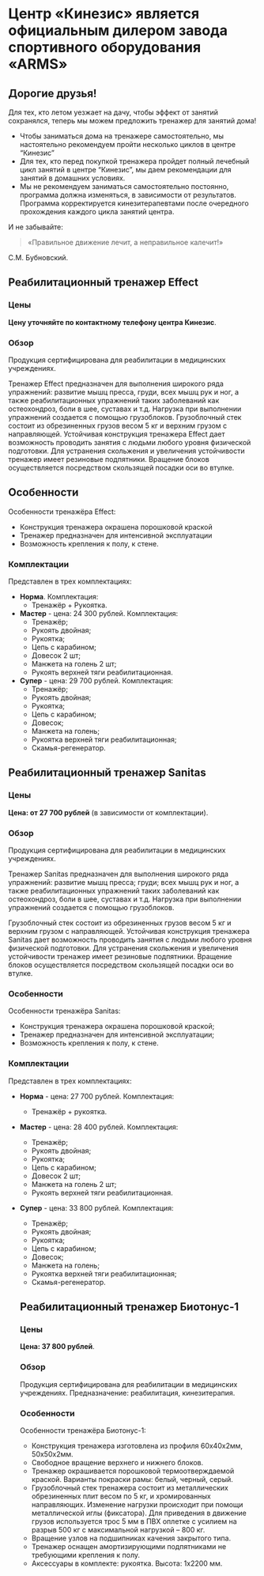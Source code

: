 # Центр «Кинезис» является официальным дилером завода спортивного оборудования «АRMS»

## Дорогие друзья!

Для тех, кто летом уезжает на дачу, чтобы эффект от занятий сохранялся, теперь мы можем предложить тренажер для занятий дома!

*   Чтобы заниматься дома на тренажере самостоятельно, мы настоятельно рекомендуем пройти несколько циклов в центре “Кинезис”
*   Для тех, кто перед покупкой тренажера пройдет полный лечебный цикл занятий в центре “Кинезис”, мы даем рекомендации для занятий в домашних условиях.
*   Мы не рекомендуем заниматься самостоятельно постоянно, программа должна изменяться, в зависимости от результатов. Программа корректируется кинезитерапевтами после очередного прохождения каждого цикла занятий центра.

И не забывайте: 

> «Правильное движение лечит, а неправильное калечит!» 

С.М. Бубновский.



## Реабилитационный тренажер Effect

### Цены

**Цену уточняйте по контактному телефону центра Кинезис**.

### Обзор

Продукция сертифицирована для реабилитации в медицинских учреждениях.

Тренажер Effect предназначен для выполнения широкого ряда упражнений: развитие мышц пресса, груди, всех мышц рук и ног, а также реабилитационных упражнений таких заболеваний как остеохондроз, боли в шее, суставах и т.д. Нагрузка при выполнении упражнений создается с помощью грузоблоков. Грузоблочный стек состоит из обрезиненных грузов весом 5 кг и верхним грузом с направляющей. Устойчивая конструкция тренажера Effect дает возможность проводить занятия с людьми любого уровня физической подготовки. Для устранения скольжения и увеличения устойчивости тренажер имеет резиновые подпятники. Вращение блоков осуществляется посредством скользящей посадки оси во втулке.



## Особенности

Особенности тренажёра Effect:


- Конструкция тренажера окрашена порошковой краской
- Тренажер предназначен для интенсивной эксплуатации
- Возможность крепления к полу, к стене.

### Комплектации

Представлен в трех комплектациях: 

- **Норма**. Комплектация:
  -  Тренажёр + Рукоятка.
- **Мастер** - цена: 24 300 рублей. Комплектация:
  - Тренажёр; 
  - Рукоять двойная;
  - Рукоятка; 
  - Цепь с карабином; 
  - Довесок 2 шт; 
  - Манжета на голень 2 шт; 
  - Рукоять верхней тяги реабилитационная.
- **Супер** - цена: 29 700 рублей. Комплектация: 
  - Тренажёр;
  - Рукоять двойная;
  - Рукоятка; 
  - Цепь с карабином;
  - Довесок; 
  - Манжета на голень;
  - Рукоятка верхней тяги реабилитационная;
  - Скамья-регенератор.



## Реабилитационный тренажер Sanitas

### Цены

**Цена: от 27 700 рублей** (в зависимости от комплектации).

### Обзор

Продукция сертифицирована для реабилитации в медицинских учреждениях.

Тренажер Sanitas предназначен для выполнения широкого ряда упражнений: развитие мышц пресса; груди; всех мышц рук и ног, а также реабилитационных упражнений таких заболеваний как остеохондроз, боли в шее, суставах и т.д. Нагрузка при выполнении упражнений создается с помощью грузоблоков.

Грузоблочный стек состоит из обрезиненных грузов весом 5 кг и верхним грузом с направляющей. Устойчивая конструкция тренажера Sanitas дает возможность проводить занятия с людьми любого уровня физической подготовки. Для устранения скольжения и увеличения устойчивости тренажер имеет резиновые подпятники. Вращение блоков осуществляется посредством скользящей посадки оси во втулке.

### Особенности

Особенности тренажёра Sanitas:

- Конструкция тренажера окрашена порошковой краской;
- Тренажер предназначен для интенсивной эксплуатации;
- Возможность крепления к полу, к стене.

### Комплектации

Представлен в трех комплектациях: 

- **Норма** - цена: 27 700 рублей. Комплектация: 

  - Тренажёр + рукоятка.

- **Мастер** - цена: 28 400 рублей. Комплектация: 

  - Тренажёр;
  - Рукоять двойная;
  - Рукоятка;
  - Цепь с карабином;
  - Довесок 2 шт; 
  - Манжета на голень 2 шт;
  - Рукоять верхней тяги реабилитационная.

- **Супер** - цена: 33 800 рублей. Комплектация:

  - Тренажёр;
  - Рукоять двойная;
  - Рукоятка;
  - Цепь с карабином;
  - Довесок;
  - Манжета на голень;
  - Рукоятка верхней тяги реабилитационная;
  - Скамья-регенератор.

  

  ## Реабилитационный тренажер Биотонус-1

  ### Цены

  **Цена: 37 800 рублей**.

  ### Обзор

  Продукция сертифицирована для реабилитации в медицинских учреждениях. Предназначение: реабилитация, кинезитерапия.

  ### Особенности

  Особенности тренажёра Биотонус-1:
  
  - Конструкция тренажера изготовлена из профиля 60х40х2мм, 50х50х2мм.
  - Свободное вращение верхнего и нижнего блоков.
  - Тренажер окрашивается порошковой термоотверждаемой краской. Варианты покраски рамы: белый, черный, серый.
  - Грузоблочный стек тренажера состоит из металлических обрезиненных плит весом по 5 кг, и хромированных направляющих. Изменение нагрузки происходит при помощи металлической иглы (фиксатора). Для приведения в движение грузов используется трос 5 мм в ПВХ оплетке с усилием на разрыв 500 кг с максимальной нагрузкой – 800 кг.
  - Вращение узлов на подшипниках качения закрытого типа.
  - Тренажер оснащен амортизирующими подпятниками не требующими крепления к полу.
  - Аксессуары в комплекте: рукоятка. Высота: 1х2200 мм.
  
  

